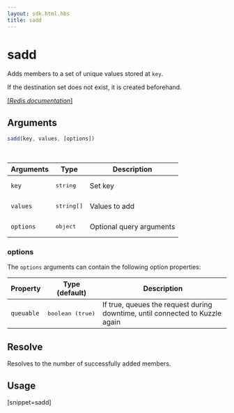 ```yaml
---
layout: sdk.html.hbs
title: sadd
---
```


# sadd

Adds members to a set of unique values stored at `key`. 

If the destination set does not exist, it is created beforehand.

[[_Redis documentation_]](https://redis.io/commands/sadd)

## Arguments

```js
sadd(key, values, [options])
```

<br/>

| Arguments    | Type    | Description |
|--------------|---------|-------------|
| `key` | <pre>string</pre> | Set key |
| `values` | <pre>string[]</pre> | Values to add |
| ``options`` | <pre>object</pre> | Optional query arguments |

### options

The `options` arguments can contain the following option properties:

| Property   | Type (default)   | Description                       |
| ---------- | ------- | --------------------------------- |
| `queuable` | <pre>boolean (true)</pre> | If true, queues the request during downtime, until connected to Kuzzle again |

## Resolve

Resolves to the number of successfully added members.

## Usage

[snippet=sadd]
